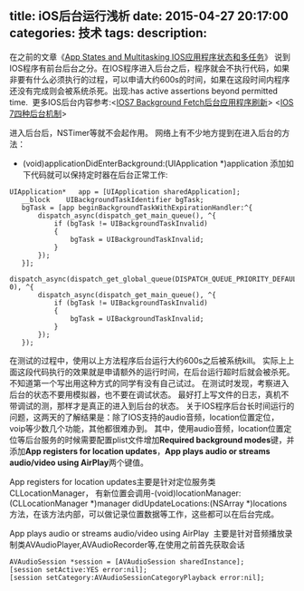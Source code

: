 title: iOS后台运行浅析
date: 2015-04-27 20:17:00
categories: 技术
tags: 
description:
---
在之前的文章《[App
 States and Multitasking IOS应用程序状态和多任务](http://www.tekuba.net/program/281/)》
说到IOS程序有前台后台之分。在IOS程序进入后台之后，程序就会不执行代码，如果非要有什么必须执行的过程，可以申请大约600s的时间，如果在这段时间内程序还没有完成则会被系统杀死。出现:has active assertions beyond permitted time. 
更多IOS后台内容参考:<[IOS7
 Background Fetch后台应用程序刷新](http://www.tekuba.net/program/320/)> <[IOS
 7四种后台机制](http://www.tekuba.net/other/319/)>


进入后台后，NSTimer等就不会起作用。
网络上有不少地方提到在进入后台的方法：
- (void)applicationDidEnterBackground:(UIApplication *)application
添加如下代码就可以保持定时器在后台正常工作:

```objc
UIApplication*   app = [UIApplication sharedApplication];  
   __block    UIBackgroundTaskIdentifier bgTask;  
   bgTask = [app beginBackgroundTaskWithExpirationHandler:^{  
       dispatch_async(dispatch_get_main_queue(), ^{  
           if (bgTask != UIBackgroundTaskInvalid)  
           {  
               bgTask = UIBackgroundTaskInvalid;  
           }  
       });  
   }];  
   dispatch_async(dispatch_get_global_queue(DISPATCH_QUEUE_PRIORITY_DEFAULT, 0), ^{  
       dispatch_async(dispatch_get_main_queue(), ^{  
           if (bgTask != UIBackgroundTaskInvalid)  
           {  
               bgTask = UIBackgroundTaskInvalid;  
           }  
       });  
   });  
```



在测试的过程中，使用以上方法程序后台运行大约600s之后被系统kill。
实际上上面这段代码执行的效果就是申请额外的运行时间，在后台运行超时后就会被杀死。
不知道第一个写出用这种方式的同学有没有自己试过。
在测试时发现，考察进入后台的状态不要用模拟器，也不要在调试状态。
最好打上写文件的日志，真机不带调试的测，那样才是真正的进入到后台的状态。
关于IOS程序后台长时间运行的问题，这两天的了解结果是：除了IOS支持的audio音频，location位置定位，voip等少数几个功能，其他都很难办到。
其中，使用audio音频，location位置定位等后台服务的时候需要配置plist文件增加**Required background modes**键，并添加**App registers for location updates**，**App plays audio or streams audio/video using AirPlay**两个键值。

App registers for location updates主要是针对定位服务类CLLocationManager，
有新位置会调用-(void)locationManager:(CLLocationManager *)manager didUpdateLocations:(NSArray *)locations方法，在该方法内部，可以做记录位置数据等工作，这些都可以在后台完成。

App plays audio or streams audio/video using AirPlay 
主要是针对音频播放录制类AVAudioPlayer,AVAudioRecorder等,在使用之前首先获取会话

```objc
AVAudioSession *session = [AVAudioSession sharedInstance];
[session setActive:YES error:nil];
[session setCategory:AVAudioSessionCategoryPlayback error:nil];
```



